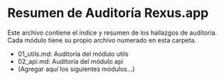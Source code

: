 # Resumen de Auditoría Rexus.app

Este archivo contiene el índice y resumen de los hallazgos de auditoría. Cada módulo tiene su propio archivo numerado en esta carpeta.

- 01_utils.md: Auditoría del módulo utils
- 02_api.md: Auditoría del módulo api
- (Agregar aquí los siguientes módulos...)
